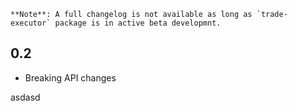     **Note**: A full changelog is not available as long as `trade-executor` package is in active beta developmnt.

## 0.2


- Breaking API changes


asdasd
